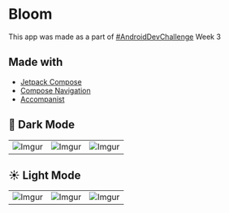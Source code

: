 # Bloom
This app was made as a part of [#AndroidDevChallenge](https://android-developers.googleblog.com/2021/03/android-dev-challenge-3.html) Week 3

## Made with
* [Jetpack Compose](https://developer.android.com/jetpack/compose/)
* [Compose Navigation](https://developer.android.com/jetpack/compose/navigation)
* [Accompanist](https://github.com/google/accompanist)

## 🌙 Dark Mode
||||
|:----------------------------------------:|:-----------------------------------------:|:-----------------------------------------: |
| ![Imgur](https://i.imgur.com/vF4a5Dc.jpg) | ![Imgur](https://i.imgur.com/CaXhnZX.jpg) | ![Imgur](https://i.imgur.com/7C82nWF.jpg) |

## ☀️ Light Mode
||||
|:----------------------------------------:|:-----------------------------------------:|:-----------------------------------------: |
| ![Imgur](https://i.imgur.com/aDvcWRX.jpg) | ![Imgur](https://i.imgur.com/gvaU7ou.jpg) | ![Imgur](https://i.imgur.com/GXzAyr0.jpg) |
